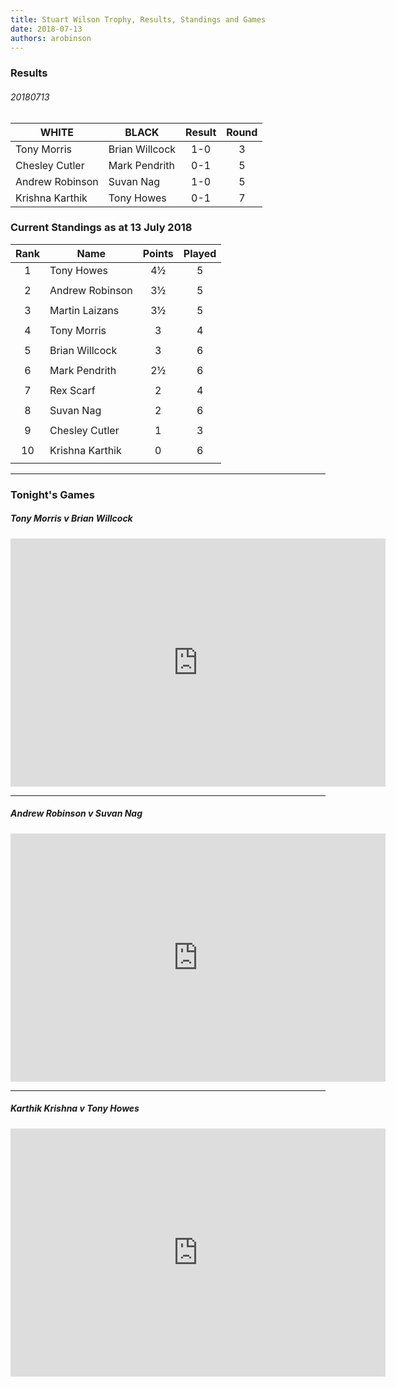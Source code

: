 ```yaml
---
title: Stuart Wilson Trophy, Results, Standings and Games
date: 2018-07-13
authors: arobinson
---
```

### Results

###### 20180713

| WHITE           | BLACK           | Result      |Round |
| --------------- | --------------- | :---------: |:------:
| Tony Morris     | Brian Willcock  | 1-0         |3     |
| Chesley Cutler  | Mark Pendrith   | 0-1         |5     |
| Andrew Robinson | Suvan Nag       | 1-0         |5     |
| Krishna Karthik | Tony Howes      | 0-1         |7     |

### Current Standings as at 13 July 2018

| Rank | Name            | Points | Played |
| :--: | --------------- | :----: | :----: |
| 1    | Tony Howes      | 4½     | 5      |
|      |                 |        |        |
| 2    | Andrew Robinson | 3½     | 5      |
|      |                 |        |        |
| 3    | Martin Laizans  | 3½     | 5      |
|      |                 |        |        |
| 4    | Tony Morris     | 3      | 4      |
|      |                 |        |        |
| 5    | Brian Willcock  | 3      | 6      |
|      |                 |        |        |
| 6    | Mark Pendrith   | 2½     | 6      |
|      |                 |        |        |
| 7    | Rex Scarf       | 2      | 4      |
|      |                 |        |        |
| 8    | Suvan Nag       | 2      | 6      |
|      |                 |        |        |
| 9    | Chesley Cutler  | 1      | 3      |
|      |                 |        |        |
| 10   | Krishna Karthik | 0      | 6      |
|      |                 |        |        |

----

### Tonight's Games

##### Tony Morris v Brian Willcock

<iframe src="https://lichess.org/embed/FLwpYlFT?theme=auto&amp;bg=auto" width=600 height=397 frameborder=0></iframe>

----

##### Andrew Robinson v Suvan Nag

<iframe src="https://lichess.org/embed/6Yl0zLNP?theme=auto&amp;bg=auto" width=600 height=397 frameborder=0></iframe>

----

#####  Karthik Krishna v Tony Howes 

<iframe src="https://lichess.org/embed/dI3d3obf?theme=auto&amp;bg=auto" width=600 height=397 frameborder=0></iframe>
